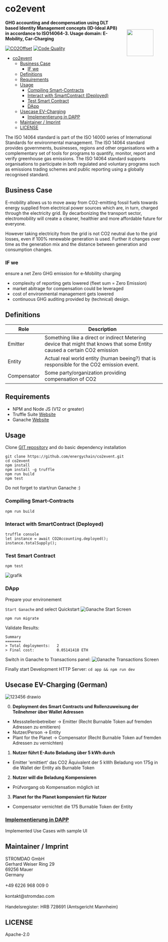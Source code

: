 # co2event
<img src="./app/dist/img/idideal.png" align="right" height="85px" hspace="30px" vspace="30px">

**GHG accounting and decompensation using DLT based Identity Management concepts (ID-Ideal AP8) in accordance to ISO14064-3. Usage domain: E-Mobility, Car-Charging**

[![CO2Offset](https://api.corrently.io/v2.0/ghgmanage/statusimg?host=co2event&svg=1)](https://co2offset.io/badge.html?host=co2event) [![Code Quality](https://www.code-inspector.com/project/29364/status/svg)](https://frontend.code-inspector.com/public/project/29364/co2event/dashboard)

- [co2event](#co2event)
  * [Business Case](#business-case)
    + [IF we](#if-we)
  * [Definitions](#definitions)
  * [Requirements](#requirements)
  * [Usage](#usage)
    + [Compiling Smart-Contracts](#compiling-smart-contracts)
    + [Interact with SmartContract (Deployed)](#interact-with-smartcontract--deployed-)
    + [Test Smart Contract](#test-smart-contract)
    + [DApp](#dapp)
  * [Usecase EV-Charging](#usecase-ev-charging--ger-)
    + [Implementierung in DAPP](./docs/usecases_dapp.md)
  * [Maintainer / Imprint](#maintainer---imprint)
  * [LICENSE](#license)


The ISO 14064 standard is part of the ISO 14000 series of International Standards for environmental management. The ISO 14064 standard provides governments, businesses, regions and other organisations with a complementary set of tools for programs to quantify, monitor, report and verify greenhouse gas emissions. The ISO 14064 standard supports organisations to participate in both regulated and voluntary programs such as emissions trading schemes and public reporting using a globally recognised standard.

## Business Case

E-mobility allows us to move away from CO2-emitting fossil fuels towards energy supplied from electrical power sources which are, in turn, charged through the electricity grid. By decarbonizing the transport sector, electromobility will create a cleaner, healthier and more affordable future for everyone.

However taking electricity from the grid is not CO2 neutral due to the grid losses, even if 100% renewable generation is used. Further it changes over time as the generation mix and the distance between generation and consumption changes.

### IF we
ensure a net Zero GHG emission for e-Mobility charging
- complexity of reporting gets lowered (fleet sum = Zero Emission)
- market abitrage for compensation could be leveraged
- cost of environmental management gets lowered   
- continuous GHG auditing provided by (technical) design.

## Definitions
| Role      | Description |
| ----------- | ----------- |
| Emitter      | Something like a direct or indirect Metering device that might that knows that some Entity caused a certain CO2 emission |
| Entity   | Actual real world entity (human beeing?) that is responsible for the CO2 emission event. |
| Compensator | Some party/organization providing compensation of CO2 |

## Requirements
- NPM and Node JS (V12 or greater)
- Truffle Suite [Website](https://www.trufflesuite.com/)
- Ganache [Website](https://www.trufflesuite.com/ganache)

## Usage
Clone [GIT repository](https://github.com/energychain/co2event) and do basic dependency installation

```shell
git clone https://github.com/energychain/co2event.git
cd co2event
npm install
npm install -g truffle
npm run build
npm test
```

Do not forget to start/run Ganache :)

### Compiling Smart-Contracts
```shell
npm run build
```

### Interact with SmartContract (Deployed)
```shell
truffle console
let instance = await CO2Accounting.deployed();
instance.totalSupply();
```

### Test Smart Contract
```shell
npm test
```
![grafik](https://user-images.githubusercontent.com/37406473/136347539-03eb09f6-2620-4de7-a29c-4e25561c20ac.png)

### DApp

Prepare your environement

`Start Ganache` and select Quickstart
![Ganache Start Screen](./docs/ganache_start.png)

```shell
npm run migrate
```

Validate Results:
```
Summary
=======
> Total deployments:   2
> Final cost:          0.05141418 ETH
```

Switch in Ganache to Transactions panel:
![Ganache Transactions Screen](./docs/ganache_post_migration.png)

Finally start Development HTTP Server:
`cd app && npm run dev`


## Usecase EV-Charging (German)

![123456 drawio](https://user-images.githubusercontent.com/37406473/136455105-b984ba25-2624-4aa8-8e9a-5fed4fc09eeb.png)


0. **Deployment des Smart Contracts und Rollenzuweisung der Teilnehmer über Wallet Adressen**
- Messstellenbetreiber -> Emitter (Recht Burnable Token auf fremden Adressen zu emitieren)
- Nutzer/Person -> Entity
- Plant for the Planet -> Compensator (Recht Burnable Token auf fremden Adressen zu vernichten)

1. **Nutzer führt E-Auto Beladung über 5 kWh durch**
- Emitter 'emittiert' das CO2 Äquivalent der 5 kWh Beladung von 175g in die Wallet der Entity als Burnable Token

2. **Nutzer will die Beladung Kompensieren**
- Prüfvorgang ob Kompensation möglich ist

3. **Planet for the Planet kompensiert für Nutzer**
- Compensator vernichtet die 175 Burnable Token der Entity

### [Implementierung in DAPP](./docs/usecases_dapp.md)

Implemented Use Cases with sample UI


## Maintainer / Imprint
<addr>
STROMDAO GmbH  <br/>
Gerhard Weiser Ring 29  <br/>
69256 Mauer  <br/>
Germany  <br/>
  <br/>
+49 6226 968 009 0  <br/>
  <br/>
kontakt@stromdao.com  <br/>
  <br/>
Handelsregister: HRB 728691 (Amtsgericht Mannheim)
</addr>


## LICENSE
Apache-2.0

